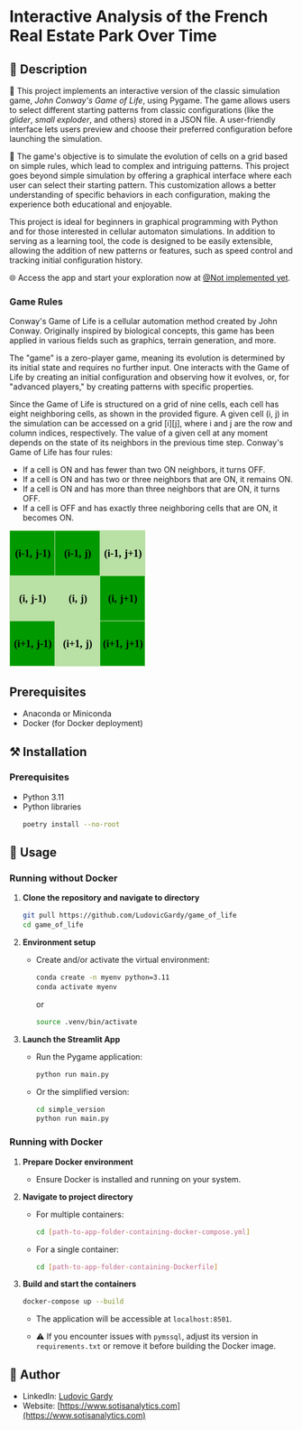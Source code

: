 # Interactive Analysis of the French Real Estate Park Over Time

## 📄 Description

🏡 This project implements an interactive version of the classic simulation game, *John Conway's Game of Life*, using Pygame. The game allows users to select different starting patterns from classic configurations (like the *glider*, *small exploder*, and others) stored in a JSON file. A user-friendly interface lets users preview and choose their preferred configuration before launching the simulation.

🤔 The game's objective is to simulate the evolution of cells on a grid based on simple rules, which lead to complex and intriguing patterns. This project goes beyond simple simulation by offering a graphical interface where each user can select their starting pattern. This customization allows a better understanding of specific behaviors in each configuration, making the experience both educational and enjoyable.

This project is ideal for beginners in graphical programming with Python and for those interested in cellular automaton simulations. In addition to serving as a learning tool, the code is designed to be easily extensible, allowing the addition of new patterns or features, such as speed control and tracking initial configuration history.

🌐 Access the app and start your exploration now at [@Not implemented yet](https://wikipedia.com).

### Game Rules
Conway's Game of Life is a cellular automation method created by John Conway. Originally inspired by biological concepts, this game has been applied in various fields such as graphics, terrain generation, and more.

The "game" is a zero-player game, meaning its evolution is determined by its initial state and requires no further input. One interacts with the Game of Life by creating an initial configuration and observing how it evolves, or, for "advanced players," by creating patterns with specific properties.

Since the Game of Life is structured on a grid of nine cells, each cell has eight neighboring cells, as shown in the provided figure. A given cell (i, j) in the simulation can be accessed on a grid [i][j], where i and j are the row and column indices, respectively. The value of a given cell at any moment depends on the state of its neighbors in the previous time step. Conway's Game of Life has four rules:

- If a cell is ON and has fewer than two ON neighbors, it turns OFF.
- If a cell is ON and has two or three neighbors that are ON, it remains ON.
- If a cell is ON and has more than three neighbors that are ON, it turns OFF.
- If a cell is OFF and has exactly three neighboring cells that are ON, it becomes ON.


![Image1](images/image1.png)

## Prerequisites
- Anaconda or Miniconda
- Docker (for Docker deployment)

## ⚒️ Installation

### Prerequisites
- Python 3.11
- Python libraries
    ```sh
    poetry install --no-root
    ```

## 📝 Usage

### Running without Docker

1. **Clone the repository and navigate to directory**
    ```bash
    git pull https://github.com/LudovicGardy/game_of_life
    cd game_of_life
    ```

2. **Environment setup**
    - Create and/or activate the virtual environment:
        ```bash
        conda create -n myenv python=3.11
        conda activate myenv
        ```
        or
        ```bash
        source .venv/bin/activate
        ```

3. **Launch the Streamlit App**
    - Run the Pygame application:
        ```bash
        python run main.py
        ```
    - Or the simplified version:
        ```bash
        cd simple_version
        python run main.py
        ```

### Running with Docker

1. **Prepare Docker environment**
    - Ensure Docker is installed and running on your system.

2. **Navigate to project directory**
    - For multiple containers:
        ```bash
        cd [path-to-app-folder-containing-docker-compose.yml]
        ```
    - For a single container:
        ```bash
        cd [path-to-app-folder-containing-Dockerfile]
        ```

3. **Build and start the containers**
    ```bash
    docker-compose up --build
    ```

    - The application will be accessible at `localhost:8501`.

    - ⚠️ If you encounter issues with `pymssql`, adjust its version in `requirements.txt` or remove it before building the Docker image.

## 👤 Author
- LinkedIn: [Ludovic Gardy](https://www.linkedin.com/in/ludovic-gardy/)
- Website: [https://www.sotisanalytics.com](https://www.sotisanalytics.com)